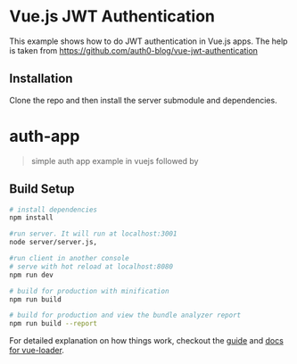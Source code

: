 # Vue.js JWT Authentication

This example shows how to do JWT authentication in Vue.js apps. The help is taken from https://github.com/auth0-blog/vue-jwt-authentication

## Installation

Clone the repo and then install the server submodule and dependencies.

# auth-app

> simple auth app example in vuejs followed by 

## Build Setup

``` bash
# install dependencies
npm install

#run server. It will run at localhost:3001
node server/server.js, 

#run client in another console
# serve with hot reload at localhost:8080
npm run dev

# build for production with minification
npm run build

# build for production and view the bundle analyzer report
npm run build --report
```

For detailed explanation on how things work, checkout the [guide](http://vuejs-templates.github.io/webpack/) and [docs for vue-loader](http://vuejs.github.io/vue-loader).
